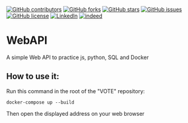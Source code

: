[linkedin-shield]: https://img.shields.io/badge/-LinkedIn-black.svg?style=for-the-badge&logo=linkedin&colorB=555
[indeed-shield]: https://img.shields.io/badge/indeed-black.svg?style=for-the-badge&logo=indeed&colorB=555
[linkedin-url]: https://www.linkedin.com/in/ilia-s-a43b3b203/
[indeed-url]: https://my.indeed.com/p/u4iewhw/profile
[![GitHub contributors](https://img.shields.io/github/contributors/kajtteepitech/AI-for-Self-Driving-Car?style=for-the-badge)](https://github.com/kajtteepitech/AI-for-Self-Driving-Car/graphs/contributors)
[![GitHub forks](https://img.shields.io/github/forks/kajtteepitech/AI-for-Self-Driving-Car?style=for-the-badge)](https://github.com/kajtteepitech/AI-for-Self-Driving-Car/network)
[![GitHub stars](https://img.shields.io/github/stars/kajtteepitech/AI-for-Self-Driving-Car?style=for-the-badge)](https://github.com/kajtteepitech/AI-for-Self-Driving-Car/stargazers)
[![GitHub issues](https://img.shields.io/github/issues/kajtteepitech/AI-for-Self-Driving-Car?style=for-the-badge)](https://github.com/kajtteepitech/AI-for-Self-Driving-Car/issues)
[![GitHub license](https://img.shields.io/github/license/kajtteepitech/AI-for-Self-Driving-Car?style=for-the-badge)](https://github.com/kajtteepitech/AI-for-Self-Driving-Car)
[![LinkedIn][linkedin-shield]][linkedin-url]
[![indeed][indeed-shield]][indeed-url]
# WebAPI
A simple Web API to practice js, python, SQL and Docker

## How to use it:

Run this command in the root of the "VOTE" repository:
```
docker-compose up --build
```
Then open the displayed address on your web browser

